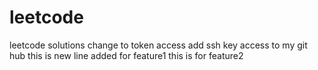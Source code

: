 # leetcode
leetcode solutions
change to token access
add ssh key access to my git hub
this is new line added for feature1
this is for feature2
